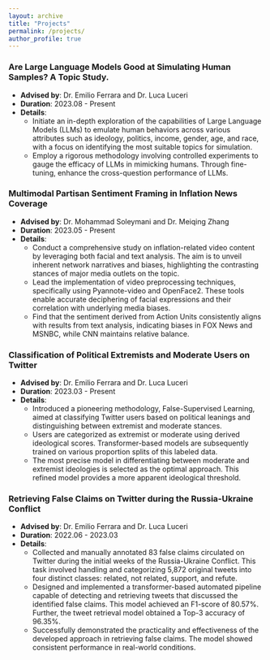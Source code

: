 ```yaml
---
layout: archive
title: "Projects"
permalink: /projects/
author_profile: true
---
```


### Are Large Language Models Good at Simulating Human Samples? A Topic Study.
- **Advised by**: Dr. Emilio Ferrara and Dr. Luca Luceri
- **Duration**: 2023.08 - Present
- **Details**:
  - Initiate an in-depth exploration of the capabilities of Large Language Models (LLMs) to emulate human behaviors across various attributes such as ideology, politics, income, gender, age, and race, with a focus on identifying the most suitable topics for simulation.
  - Employ a rigorous methodology involving controlled experiments to gauge the efficacy of LLMs in mimicking humans. Through fine-tuning, enhance the cross-question performance of LLMs.

### Multimodal Partisan Sentiment Framing in Inflation News Coverage
- **Advised by**: Dr. Mohammad Soleymani and Dr. Meiqing Zhang
- **Duration**: 2023.05 - Present
- **Details**:
  - Conduct a comprehensive study on inflation-related video content by leveraging both facial and text analysis. The aim is to unveil inherent network narratives and biases, highlighting the contrasting stances of major media outlets on the topic.
  - Lead the implementation of video preprocessing techniques, specifically using Pyannote-video and OpenFace2. These tools enable accurate deciphering of facial expressions and their correlation with underlying media biases.
  - Find that the sentiment derived from Action Units consistently aligns with results from text analysis, indicating biases in FOX News and MSNBC, while CNN maintains relative balance.

### Classification of Political Extremists and Moderate Users on Twitter
- **Advised by**: Dr. Emilio Ferrara and Dr. Luca Luceri
- **Duration**: 2023.03 - Present
- **Details**:
  - Introduced a pioneering methodology, False-Supervised Learning, aimed at  classifying Twitter users based on political leanings and distinguishing between extremist and moderate stances.
  - Users are categorized as extremist or moderate using derived ideological scores. Transformer-based models are subsequently trained on various proportion splits of this labeled data.
  - The most precise model in differentiating between moderate and extremist ideologies is selected as the optimal approach. This refined model provides a more apparent ideological threshold.

### Retrieving False Claims on Twitter during the Russia-Ukraine Conflict
- **Advised by**: Dr. Emilio Ferrara and Dr. Luca Luceri
- **Duration**: 2022.06 - 2023.03
- **Details**:
  - Collected and manually annotated 83 false claims circulated on Twitter during the initial weeks of the Russia-Ukraine Conflict. This task involved handling and categorizing 5,872 original tweets into four distinct classes: related, not related, support, and refute.
  - Designed and implemented a transformer-based automated pipeline capable of detecting and retrieving tweets that discussed the identified false claims. This model achieved an F1-score of 80.57%. Further, the tweet retrieval model obtained a Top-3 accuracy of 96.35%.
  - Successfully demonstrated the practicality and effectiveness of the developed approach in retrieving false claims. The model showed consistent performance in real-world conditions.
